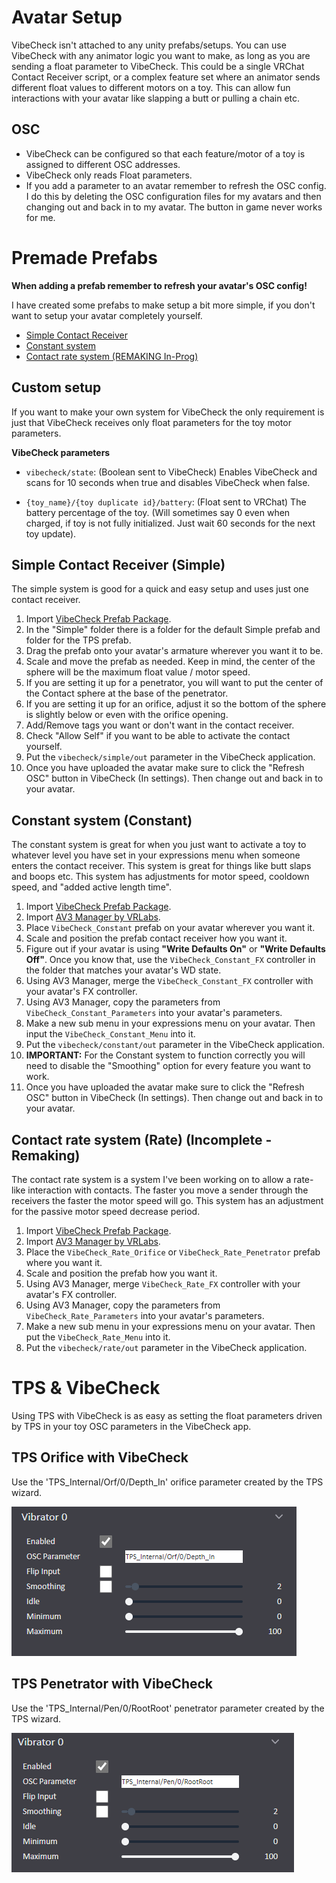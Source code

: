 # Avatar Setup

VibeCheck isn't attached to any unity prefabs/setups. You can use VibeCheck with any animator logic you want to make, as long as you are sending a float parameter to VibeCheck. This could be a single VRChat Contact Receiver script, or a complex feature set where an animator sends different float values to different motors on a toy. This can allow fun interactions with your avatar like slapping a butt or pulling a chain etc.

## OSC

- VibeCheck can be configured so that each feature/motor of a toy is assigned to different OSC addresses.
- VibeCheck only reads Float parameters.
- If you add a parameter to an avatar remember to refresh the OSC config. I do this by deleting the OSC configuration files for my avatars and then changing out and back in to my avatar. The button in game never works for me.

# Premade Prefabs

**When adding a prefab remember to refresh your avatar's OSC config!**

I have created some prefabs to make setup a bit more simple, if you don't want to setup your avatar completely yourself.

- [Simple Contact Receiver](./AvatarSetup.md#simple-contact-receiver-simple)
- [Constant system](./AvatarSetup.md#constant-to-float-conversion-constant)
- [Contact rate system (REMAKING In-Prog)](./AvatarSetup.md#contact-rate-system-rate)

## Custom setup

If you want to make your own system for VibeCheck the only requirement is just that VibeCheck receives only float parameters for the toy motor parameters.

**VibeCheck parameters**

- `vibecheck/state`: (Boolean sent to VibeCheck) Enables VibeCheck and scans for 10 seconds when true and disables VibeCheck when false.

- `{toy_name}/{toy duplicate id}/battery`: (Float sent to VRChat) The battery percentage of the toy. (Will sometimes say 0 even when charged, if toy is not fully initialized. Just wait 60 seconds for the next toy update).

## Simple Contact Receiver (Simple)

The simple system is good for a quick and easy setup and uses just one contact receiver.

1. Import [VibeCheck Prefab Package](https://github.com/SutekhVRC/VibeCheck/raw/main/UnityPrefabs/VibeCheck_Prefabs.unitypackage).
2. In the "Simple" folder there is a folder for the default Simple prefab and folder for the TPS prefab.
3. Drag the prefab onto your avatar's armature wherever you want it to be.
4. Scale and move the prefab as needed. Keep in mind, the center of the sphere will be the maximum float value / motor speed.
5. If you are setting it up for a penetrator, you will want to put the center of the Contact sphere at the base of the penetrator.
6. If you are setting it up for an orifice, adjust it so the bottom of the sphere is slightly below or even with the orifice opening.
7. Add/Remove tags you want or don't want in the contact receiver.
8. Check "Allow Self" if you want to be able to activate the contact yourself.
9. Put the `vibecheck/simple/out` parameter in the VibeCheck application.
10. Once you have uploaded the avatar make sure to click the "Refresh OSC" button in VibeCheck (In settings). Then change out and back in to your avatar.

## Constant system (Constant)

The constant system is great for when you just want to activate a toy to whatever level you have set in your expressions menu when someone enters the contact receiver. This system is great for things like butt slaps and boops etc. This system has adjustments for motor speed, cooldown speed, and "added active length time". 

1. Import [VibeCheck Prefab Package](https://github.com/SutekhVRC/VibeCheck/raw/main/UnityPrefabs/VibeCheck_Prefabs.unitypackage).
2. Import [AV3 Manager by VRLabs](https://github.com/VRLabs/Avatars-3.0-Manager/releases/latest).
3. Place `VibeCheck_Constant` prefab on your avatar wherever you want it.
4. Scale and position the prefab contact receiver how you want it.
5. Figure out if your avatar is using **"Write Defaults On"** or **"Write Defaults Off"**. Once you know that, use the `VibeCheck_Constant_FX` controller in the folder that matches your avatar's WD state.
6. Using AV3 Manager, merge the `VibeCheck_Constant_FX` controller with your avatar's FX controller.
7. Using AV3 Manager, copy the parameters from `VibeCheck_Constant_Parameters` into your avatar's parameters.
8. Make a new sub menu in your expressions menu on your avatar. Then input the `VibeCheck_Constant_Menu` into it.
9. Put the `vibecheck/constant/out` parameter in the VibeCheck application.
10. **IMPORTANT:** For the Constant system to function correctly you will need to disable the "Smoothing" option for every feature you want to work.
11. Once you have uploaded the avatar make sure to click the "Refresh OSC" button in VibeCheck (In settings). Then change out and back in to your avatar.

## Contact rate system (Rate) (Incomplete - Remaking)

The contact rate system is a system I've been working on to allow a rate-like interaction with contacts. The faster you move a sender through the receivers the faster the motor speed will go. This system has an adjustment for the passive motor speed decrease period.

1. Import [VibeCheck Prefab Package]().
2. Import [AV3 Manager by VRLabs](https://github.com/VRLabs/Avatars-3.0-Manager/releases/latest).
3. Place the `VibeCheck_Rate_Orifice` or `VibeCheck_Rate_Penetrator` prefab where you want it.
5. Scale and position the prefab how you want it.
6. Using AV3 Manager, merge `VibeCheck_Rate_FX` controller with your avatar's FX controller.
7. Using AV3 Manager, copy the parameters from `VibeCheck_Rate_Parameters` into your avatar's parameters.
8. Make a new sub menu in your expressions menu on your avatar. Then put the `VibeCheck_Rate_Menu` into it.
9. Put the `vibecheck/rate/out` parameter in the VibeCheck application.

# TPS & VibeCheck

Using TPS with VibeCheck is as easy as setting the float parameters driven by TPS in your toy OSC parameters in the VibeCheck app.

## TPS **Orifice** with VibeCheck

Use the 'TPS_Internal/Orf/0/Depth_In' orifice parameter created by the TPS wizard.

![TPS Orifice](./VC_TPS_Orifice_Parameter.png)

## TPS **Penetrator** with VibeCheck

Use the 'TPS_Internal/Pen/0/RootRoot' penetrator parameter created by the TPS wizard.

![TPS Penetrator](./VC_TPS_Penetrator_Parameter.png)
